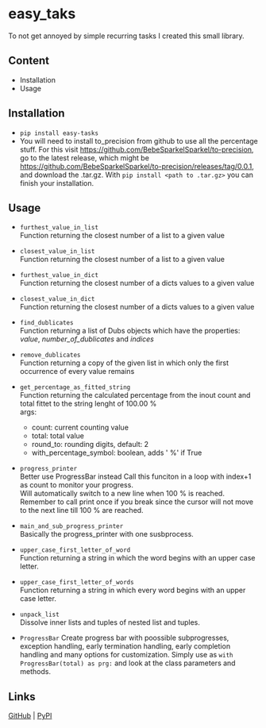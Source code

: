 # easy_taks

To not get annoyed by simple recurring tasks I created this small library.  

## Content
- Installation
- Usage  

## Installation
- `pip install easy-tasks`
- You will need to install to_precision from github to use all the percentage stuff. For this visit https://github.com/BebeSparkelSparkel/to-precision, go to the latest release, which might be https://github.com/BebeSparkelSparkel/to-precision/releases/tag/0.0.1, and download the .tar.gz. With `pip install <path to .tar.gz>` you can finish your installation.

## Usage
- `furthest_value_in_list`  
  Function returning the closest number of a list to a given value

- `closest_value_in_list`  
  Function returning the closest number of a list to a given value

- `furthest_value_in_dict`  
  Function returning the closest number of a dicts values to a given value

- `closest_value_in_dict`  
  Function returning the closest number of a dicts values to a given value

- `find_dublicates`  
  Function returning a list of Dubs objects which have the properties: *value*, *number_of_dublicates* and *indices*

- `remove_dublicates`  
  Function returning a copy of the given list in which only the first occurrence of every value remains

- `get_percentage_as_fitted_string`  
  Function returning the calculated percentage from the inout count and total fittet to the string lenght of 100.00 %  
  args:
  - count: current counting value
  - total: total value 
  - round_to: rounding digits, default: 2
  - with_percentage_symbol: boolean, adds ' %' if True

- `progress_printer`  
  Better use ProgressBar instead
  Call this funciton in a loop with index+1 as count to monitor your progress.  
  Will automatically switch to a new line when 100 % is reached.
  Remember to call print once if you break since the cursor will not move to the next line till 100 % are reached.

- `main_and_sub_progress_printer`  
  Basically the progress_printer with one susbprocess. 

- `upper_case_first_letter_of_word`  
  Function returning a string in which the word begins with an upper case letter.

- `upper_case_first_letter_of_words`  
  Function returning a string in which every word begins with an upper case letter.

- `unpack_list`  
  Dissolve inner lists and tuples of nested list and tuples.

- `ProgressBar`
  Create progress bar with poossible subprogresses, exception handling, early termination handling, early completion handling and many options for customization.
  Simply use as `with ProgressBar(total) as prg:` and look at the class parameters and methods.

## Links
[GitHub](https://github.com/ICreedenI/easy_tasks) | [PyPI](https://pypi.org/project/easy-tasks/)